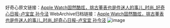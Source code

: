 好奇心原文链接：[Apple Watch固然酷炫，挑古董表也是件迷人的事儿_时尚_好奇心日报-卢宝宜 孙今泾](https://www.qdaily.com/articles/10939.html)
WebArchive归档链接：[Apple Watch固然酷炫，挑古董表也是件迷人的事儿_时尚_好奇心日报-卢宝宜 孙今泾](http://web.archive.org/web/20181118134906/http://www.qdaily.com/articles/10939.html)
![image](http://ww3.sinaimg.cn/large/007d5XDply1g3wcgmarjuj30u043ukjl)